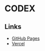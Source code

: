 # CODEX

## Links

- [GitHub Pages](https://github.com/towhidulislamalif/codex)
- [Vercel](https://codex-sage.vercel.app/)
